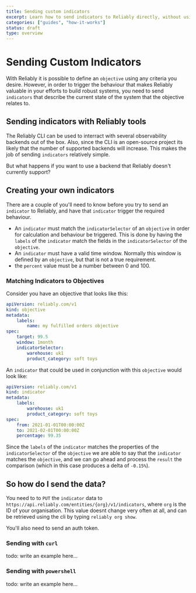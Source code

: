 ```yaml
---
title: Sending custom indicators
excerpt: Learn how to send indicators to Reliably directly, without using Reliably tools like the CLI or agent.
categories: ["guides", "how-it-works"]
status: draft
type: overview
---
```


# Sending Custom Indicators

With Reliably it is possible to define an `objective` using any criteria you desire. However, in order to trigger the behaviour that makes Reliably valuable in your efforts to build robust systems, you need to send `indicators` that describe the current state of the system that the objective relates to.

## Sending indicators with Reliably tools

The Reliably CLI can be used to interract with several observability backends out of the box. Also, since the CLI is an open-source project its likely that the number of supported backends will increase. This makes the job of sending `indicators` relatively simple.

But what happens if you want to use a backend that Reliably doesn't currently support?

## Creating your own indicators

There are a couple of you'll need to know before you try to send an `indicator` to Reliably, and have that `indicator` trigger the required behaviour.

* An `indicator` must match the `indicatorSelector` of an `objective` in order for calculation and behaviour be triggered. This is done by having the `labels` of the `indicator` match the fields in the `indicatorSelector` of the `objective`.
* An `indicator` must have a valid time window. Normally this window is defined by an `objective`, but that is not a true requirement.
* the `percent` value must be a number between 0 and 100.

### Matching Indicators to Objectives

Consider you have an objective that looks like this:

```yaml
apiVersion: reliably.com/v1
kind: objective
metadata:
    labels:
        name: my fulfilled orders objective
spec:
    target: 99.5
    window: 1month
    indicatorSelector:
        warehouse: uk1
        product_category: soft toys
```

An `indicator` that could be used in conjunction with this `objective` would look like:

```yaml
apiVersion: reliably.com/v1
kind: indicator
metadata:
    labels:
        warehouse: uk1
        product_category: soft toys
spec:
    from: 2021-01-01T00:00:00Z
    to: 2021-02-01T00:00:00Z
    percentage: 99.35
```

Since the `labels` of the `indicator` matches the properties of the `indicatorSelector` of the `objective` we are able to say that the `indicator` matches the `objective`, and we can go ahead and process the `result` the comparison (which in this case produces a delta of `-0.15%`).

## So how do I send the data?

You need to to `PUT` the `indicator` data to `https://api.reliably.com/entities/{org}/v1/indicators`, where `org` is the ID of your organisation. This value doesnt change very often at all, and can be retrieved using the cli by typing `reliably org show`.

You'll also need to send an auth token.

### Sending with `curl`

todo: write an example here...

### Sending with `powershell`

todo: write an example here...
